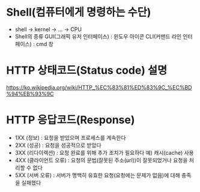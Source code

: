 # Shell(컴퓨터에게 명령하는 수단)
- shell -> kernel -> ... -> CPU
- Shell의 종류
GUI(그래픽 유저 인터페이스) : 윈도우 아이콘
CLI(커맨드 라인 인터페이스) : cmd 창

# HTTP 상태코드(Status code) 설명
https://ko.wikipedia.org/wiki/HTTP_%EC%83%81%ED%83%9C_%EC%BD%94%EB%93%9C

# HTTP 응답코드(Response)
- 1XX (정보) : 요청을 받았으며 프로세스를 계속한다
- 2XX (성공) : 요청을 성공적으로 받았다
- 3XX (리다이렉션) : 요청 완료를 위해 추가 조치가 필요하다 예) 캐시(cache) 사용
- 4XX (클라이언트 오류) : 요청의 문법(잘못된 주소(url))이 잘못되었거나 요청을 처리할 수 없다
- 5XX (서버 오류) : 서버가 명백히 유효한 요청(요청에는 문제가 없음)에 대해 충족을 실패했다
